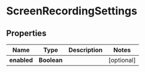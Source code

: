 
# ScreenRecordingSettings

## Properties
Name | Type | Description | Notes
------------ | ------------- | ------------- | -------------
**enabled** | **Boolean** |  |  [optional]



